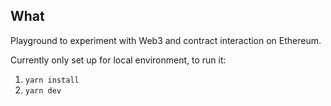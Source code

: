 ## What
Playground to experiment with Web3 and contract interaction on Ethereum.

Currently only set up for local environment, to run it:

1. `yarn install`
2. `yarn dev`
